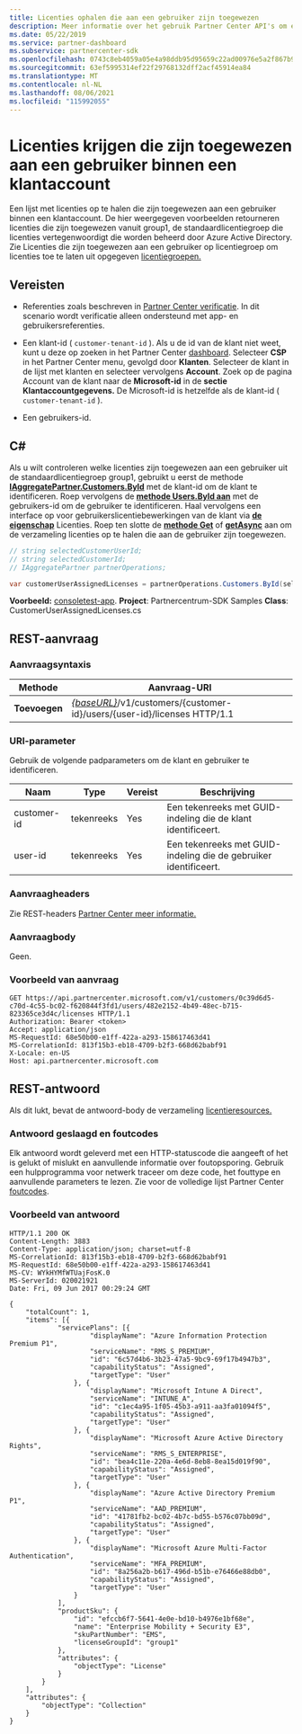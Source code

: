 ```yaml
---
title: Licenties ophalen die aan een gebruiker zijn toegewezen
description: Meer informatie over het gebruik Partner Center API's om een lijst op te halen met licenties die zijn toegewezen aan een gebruiker binnen een klantaccount.
ms.date: 05/22/2019
ms.service: partner-dashboard
ms.subservice: partnercenter-sdk
ms.openlocfilehash: 0743c8eb4059a05e4a98ddb95d95659c22ad00976e5a2f867b93d5e0296371bb
ms.sourcegitcommit: 63ef5995314ef22f29768132dff2acf45914ea84
ms.translationtype: MT
ms.contentlocale: nl-NL
ms.lasthandoff: 08/06/2021
ms.locfileid: "115992055"
---
```

# <a name="get-licenses-assigned-to-a-user-within-a-customer-account"></a>Licenties krijgen die zijn toegewezen aan een gebruiker binnen een klantaccount

Een lijst met licenties op te halen die zijn toegewezen aan een gebruiker binnen een klantaccount. De hier weergegeven voorbeelden retourneren licenties die zijn toegewezen vanuit group1, de standaardlicentiegroep die licenties vertegenwoordigt die worden beheerd door Azure Active Directory. Zie Licenties die zijn toegewezen aan een gebruiker op licentiegroep om licenties toe te laten uit opgegeven [licentiegroepen.](get-licenses-assigned-to-a-user-by-license-group.md)

## <a name="prerequisites"></a>Vereisten

- Referenties zoals beschreven in [Partner Center verificatie](partner-center-authentication.md). In dit scenario wordt verificatie alleen ondersteund met app- en gebruikersreferenties.

- Een klant-id ( `customer-tenant-id` ). Als u de id van de klant niet weet, kunt u deze op zoeken in het Partner Center [dashboard](https://partner.microsoft.com/dashboard). Selecteer **CSP** in het Partner Center menu, gevolgd door **Klanten**. Selecteer de klant in de lijst met klanten en selecteer vervolgens **Account**. Zoek op de pagina Account van de klant naar de **Microsoft-id** in de **sectie Klantaccountgegevens.** De Microsoft-id is hetzelfde als de klant-id ( `customer-tenant-id` ).

- Een gebruikers-id.

## <a name="c"></a>C\#

Als u wilt controleren welke licenties zijn toegewezen aan een gebruiker uit de standaardlicentiegroep group1, gebruikt u eerst de methode [**IAggregatePartner.Customers.ById**](/dotnet/api/microsoft.store.partnercenter.customers.icustomercollection.byid) met de klant-id om de klant te identificeren. Roep vervolgens de [**methode Users.ById aan**](/dotnet/api/microsoft.store.partnercenter.customerusers.icustomerusercollection.byid) met de gebruikers-id om de gebruiker te identificeren. Haal vervolgens een interface op voor gebruikerslicentiebewerkingen van de klant via [**de eigenschap**](/dotnet/api/microsoft.store.partnercenter.customerusers.icustomeruser.licenses) Licenties. Roep ten slotte de [**methode Get**](/dotnet/api/microsoft.store.partnercenter.customerusers.icustomeruserlicensecollection.get) of [**getAsync**](/dotnet/api/microsoft.store.partnercenter.customerusers.icustomeruserlicensecollection.getasync) aan om de verzameling licenties op te halen die aan de gebruiker zijn toegewezen.

``` csharp
// string selectedCustomerUserId;
// string selectedCustomerId;
// IAggregatePartner partnerOperations;

var customerUserAssignedLicenses = partnerOperations.Customers.ById(selectedCustomerId).Users.ById(selectedCustomerUserId).Licenses.Get();
```

**Voorbeeld:** [consoletest-app](console-test-app.md). **Project**: Partnercentrum-SDK Samples **Class**: CustomerUserAssignedLicenses.cs

## <a name="rest-request"></a>REST-aanvraag

### <a name="request-syntax"></a>Aanvraagsyntaxis

| Methode  | Aanvraag-URI                                                                                              |
|---------|----------------------------------------------------------------------------------------------------------|
| **Toevoegen** | [*{baseURL}*](partner-center-rest-urls.md)/v1/customers/{customer-id}/users/{user-id}/licenses HTTP/1.1 |

### <a name="uri-parameter"></a>URI-parameter

Gebruik de volgende padparameters om de klant en gebruiker te identificeren.

| Naam        | Type   | Vereist | Beschrijving                                           |
|-------------|--------|----------|-------------------------------------------------------|
| customer-id | tekenreeks | Yes      | Een tekenreeks met GUID-indeling die de klant identificeert. |
| user-id     | tekenreeks | Yes      | Een tekenreeks met GUID-indeling die de gebruiker identificeert.     |

### <a name="request-headers"></a>Aanvraagheaders

Zie REST-headers [Partner Center meer informatie.](headers.md)

### <a name="request-body"></a>Aanvraagbody

Geen.

### <a name="request-example"></a>Voorbeeld van aanvraag

```http
GET https://api.partnercenter.microsoft.com/v1/customers/0c39d6d5-c70d-4c55-bc02-f620844f3fd1/users/482e2152-4b49-48ec-b715-823365ce3d4c/licenses HTTP/1.1
Authorization: Bearer <token>
Accept: application/json
MS-RequestId: 68e50b00-e1ff-422a-a293-158617463d41
MS-CorrelationId: 813f15b3-eb18-4709-b2f3-668d62babf91
X-Locale: en-US
Host: api.partnercenter.microsoft.com
```

## <a name="rest-response"></a>REST-antwoord

Als dit lukt, bevat de antwoord-body de verzameling [licentieresources.](license-resources.md#license)

### <a name="response-success-and-error-codes"></a>Antwoord geslaagd en foutcodes

Elk antwoord wordt geleverd met een HTTP-statuscode die aangeeft of het is gelukt of mislukt en aanvullende informatie over foutopsporing. Gebruik een hulpprogramma voor netwerk traceer om deze code, het fouttype en aanvullende parameters te lezen. Zie voor de volledige lijst Partner Center [foutcodes](error-codes.md).

### <a name="response-example"></a>Voorbeeld van antwoord

```http
HTTP/1.1 200 OK
Content-Length: 3883
Content-Type: application/json; charset=utf-8
MS-CorrelationId: 813f15b3-eb18-4709-b2f3-668d62babf91
MS-RequestId: 68e50b00-e1ff-422a-a293-158617463d41
MS-CV: WYkHYMfWTUajFosK.0
MS-ServerId: 020021921
Date: Fri, 09 Jun 2017 00:29:24 GMT

{
    "totalCount": 1,
    "items": [{
            "servicePlans": [{
                    "displayName": "Azure Information Protection Premium P1",
                    "serviceName": "RMS_S_PREMIUM",
                    "id": "6c57d4b6-3b23-47a5-9bc9-69f17b4947b3",
                    "capabilityStatus": "Assigned",
                    "targetType": "User"
                }, {
                    "displayName": "Microsoft Intune A Direct",
                    "serviceName": "INTUNE_A",
                    "id": "c1ec4a95-1f05-45b3-a911-aa3fa01094f5",
                    "capabilityStatus": "Assigned",
                    "targetType": "User"
                }, {
                    "displayName": "Microsoft Azure Active Directory Rights",
                    "serviceName": "RMS_S_ENTERPRISE",
                    "id": "bea4c11e-220a-4e6d-8eb8-8ea15d019f90",
                    "capabilityStatus": "Assigned",
                    "targetType": "User"
                }, {
                    "displayName": "Azure Active Directory Premium P1",
                    "serviceName": "AAD_PREMIUM",
                    "id": "41781fb2-bc02-4b7c-bd55-b576c07bb09d",
                    "capabilityStatus": "Assigned",
                    "targetType": "User"
                }, {
                    "displayName": "Microsoft Azure Multi-Factor Authentication",
                    "serviceName": "MFA_PREMIUM",
                    "id": "8a256a2b-b617-496d-b51b-e76466e88db0",
                    "capabilityStatus": "Assigned",
                    "targetType": "User"
                }
            ],
            "productSku": {
                "id": "efccb6f7-5641-4e0e-bd10-b4976e1bf68e",
                "name": "Enterprise Mobility + Security E3",
                "skuPartNumber": "EMS",
                "licenseGroupId": "group1"
            },
            "attributes": {
                "objectType": "License"
            }
        }
    ],
    "attributes": {
        "objectType": "Collection"
    }
}
```